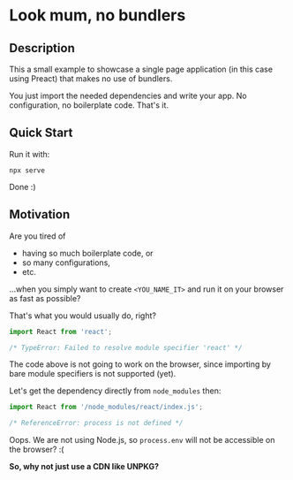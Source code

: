 # Look mum, no bundlers

## Description

This a small example to showcase a single page application (in this case using Preact) that makes no use of bundlers.

You just import the needed dependencies and write your app. No configuration, no boilerplate code. That's it.

## Quick Start

Run it with:

`npx serve`

Done :)

## Motivation

Are you tired of

* having so much boilerplate code, or
* so many configurations,
* etc.

...when you simply want to create `<YOU_NAME_IT>` and run it on your browser as fast as possible?

That's what you would usually do, right?

```javascript
import React from 'react';

/* TypeError: Failed to resolve module specifier 'react' */
```

The code above is not going to work on the browser, since importing by bare module specifiers is not supported (yet).

Let's get the dependency directly from `node_modules` then:

```javascript
import React from '/node_modules/react/index.js';

/* ReferenceError: process is not defined */
```

Oops. We are not using Node.js, so `process.env` will not be accessible on the browser? :(

**So, why not just use a CDN like UNPKG?**
